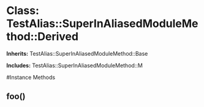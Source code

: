 # Class: TestAlias::SuperInAliasedModuleMethod::Derived
**Inherits:** TestAlias::SuperInAliasedModuleMethod::Base
    
**Includes:** TestAlias::SuperInAliasedModuleMethod::M
  




#Instance Methods
## foo() [](#method-i-foo)

